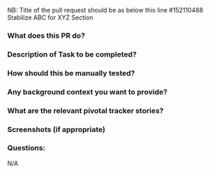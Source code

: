 NB: Title of the pull request should be as below this line
#152110488 Stabilize ABC for XYZ Section

### What does this PR do?


### Description of Task to be completed?


### How should this be manually tested?


### Any background context you want to provide?


### What are the relevant pivotal tracker stories?


### Screenshots (if appropriate)

### Questions:
N/A
